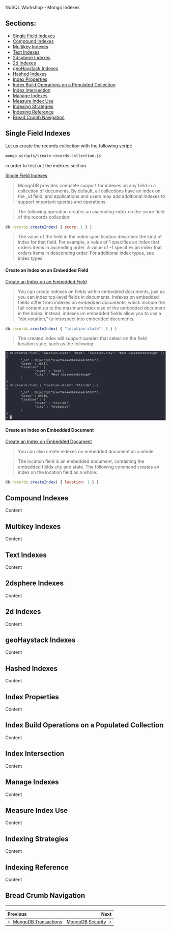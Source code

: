 NoSQL Workshop - Mongo Indexes

## Sections:

* [Single Field Indexes](#single-field-indexes)
* [Compound Indexes](#compound-indexes)
* [Multikey Indexes](#multikey-indexes)
* [Text Indexes](#text-indexes)
* [2dsphere Indexes](#2dsphere-indexes)
* [2d Indexes](#2d-indexes)
* [geoHaystack Indexes](#geohaystack-indexes)
* [Hashed Indexes](#hashed-indexes)
* [Index Properties](#index-properties)
* [Index Build Operations on a Populated Collection](#index-build-operations-on-a-populated-collection)
* [Index Intersection](#index-intersection)
* [Manage Indexes](#manage-indexes)
* [Measure Index Use](#measure-index-use)
* [Indexing Strategies](#indexing-strategies)
* [Indexing Reference](#indexing-reference)
* [Bread Crumb Navigation](#bread-crumb-navigation)

## Single Field Indexes

Let us create the records collection with the following script:

```bash
mongo scripts/create-records-collection.js
```

in order to test out the indexes section.

[Single Field Indexes](https://docs.mongodb.com/manual/core/index-single/)

> MongoDB provides complete support for indexes on any field in a collection of documents. By default, all collections have an index on the _id field, and applications and users may add additional indexes to support important queries and operations.

> The following operation creates an ascending index on the score field of the records collection:

```js
db.records.createIndex( { score: 1 } )
```

> The value of the field in the index specification describes the kind of index for that field. For example, a value of 1 specifies an index that orders items in ascending order. A value of -1 specifies an index that orders items in descending order. For additional index types, see index types.

#### Create an Index on an Embedded Field

[Create an Index on an Embedded Field](https://docs.mongodb.com/manual/core/index-single/#create-an-index-on-an-embedded-field)

> You can create indexes on fields within embedded documents, just as you can index top-level fields in documents. Indexes on embedded fields differ from indexes on embedded documents, which include the full content up to the maximum index size of the embedded document in the index. Instead, indexes on embedded fields allow you to use a “dot notation,” to introspect into embedded documents.

```js
db.records.createIndex( { "location.state": 1 } )
```

> The created index will support queries that select on the field location.state, such as the following:

![images/mongodb-single-indexes](../images/mongodb-single-indexes.png)

#### Create an Index on Embedded Document

[Create an Index on Embedded Document](https://docs.mongodb.com/manual/core/index-single/#create-an-index-on-embedded-document)

> You can also create indexes on embedded document as a whole.

> The location field is an embedded document, containing the embedded fields city and state. The following command creates an index on the location field as a whole:

```js
db.records.createIndex( { location: 1 } )
```

## Compound Indexes

Content

## Multikey Indexes

Content

## Text Indexes

Content

## 2dsphere Indexes

Content

## 2d Indexes

Content

## geoHaystack Indexes

Content

## Hashed Indexes

Content

## Index Properties

Content

## Index Build Operations on a Populated Collection

Content

## Index Intersection

Content

## Manage Indexes

Content

## Measure Index Use

Content

## Indexing Strategies

Content

## Indexing Reference

Content

## Bread Crumb Navigation
_________________________

Previous | Next
:------- | ---:
← [MongoDB Transactions](./mongodb_transactions.md) | [MongoDB Security](./mongodb_security.md) →
